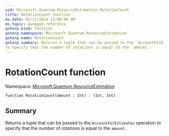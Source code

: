 ```yaml
---
uid: Microsoft.Quantum.ResourceEstimation.RotationCount
title: RotationCount function
ms.date: 02/21/2024 12:00:00 AM
ms.topic: managed-reference
qsharp.kind: function
qsharp.namespace: Microsoft.Quantum.ResourceEstimation
qsharp.name: RotationCount
qsharp.summary: Returns a tuple that can be passed to the `AccountForEstimates` operation
to specify that the number of rotations is equal to the `amount`.
---
```


# RotationCount function

Namespace: [Microsoft.Quantum.ResourceEstimation](xref:Microsoft.Quantum.ResourceEstimation)

```qsharp
function RotationCount(amount : Int) : (Int, Int)
```

## Summary
Returns a tuple that can be passed to the `AccountForEstimates` operation
to specify that the number of rotations is equal to the `amount`.
